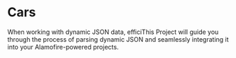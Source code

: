 # Cars
When working with dynamic JSON data, efficiThis Project will guide you through the process of parsing dynamic JSON and seamlessly integrating it into your Alamofire-powered projects.
